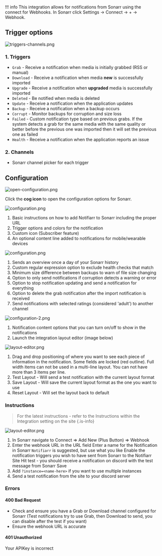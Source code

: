 !!! info
    This integration allows for notifications from Sonarr using the connect for Webhooks. In Sonarr click Settings → Connect → <kb>+</kb> → Webhook.


## Trigger options

![triggers-channels.png](../../assets/screenshots/integrations/sonarr/triggers-channels.png)

### 1. Triggers

- `Grab` - Receive a notification when media is initially grabbed (RSS or manual)
- `Download` - Receive a notification when media **new** is successfully imported
- `Upgrade` - Receive a notification when **upgraded** media is successfully imported
- `Deleted` - Be notified when media is deleted
- `Update` - Receive a notification when the application updates
- `Backup` - Receive a notification when a backup occurs 
- `Corrupt` - Monitor backups for corruption and size loss 
- `Failed` - Custom notification type based on previous grabs. If the system detects a grab for the same media with the same quality or better before the previous one was imported then it will set the previous one as failed
- `Health` - Receive a notification when the application reports an issue

### 2. Channels

- Sonarr channel picker for each trigger

## Configuration

![open-configuration.png](../../assets/screenshots/integrations/sonarr/open-configuration.png)

Click the **cog icon** to open the configuration options for Sonarr.

![configuration.png](../../assets/screenshots/integrations/sonarr/configuration.png)

1. Basic instructions on how to add Notifiarr to Sonarr including the proper URL
1. Trigger options and colors for the notification
1. Custom icon (Subscriber feature)
1. An optional content line added to notifications for mobile/wearable devices

![configuration.png](../../assets/screenshots/integrations/sonarr/configuration-2.png)

1. Sends an overview once a day of your Sonarr history
2. Custom regular expression option to exclude health checks that match
3. Minimum size difference between backups to warn of file size changing
4. Option to only send notifications if corruption detects a warning or error
5. Option to stop notification updating and send a notification for everything
6. Option to delete the grab notification after the import notification is received
7. Send notifications with selected ratings (considered 'adult') to another channel

![configuration-2.png](../../assets/screenshots/integrations/sonarr/configuration-3.png)

1. Notification content options that you can turn on/off to show in the notifications
1. Launch the integration layout editor (image below)

![layout-editor.png](../../assets/screenshots/integrations/sonarr/layout-editor.png)

1. Drag and drop positioning of where you want to see each piece of information in the notification. Some fields are locked (red outline). Full width items can not be used in a multi-line layout. You can not have more than 3 items per line.
1. Test Layout - Will send a test notification with the current layout format
1. Save Layout - Will save the current layout format as the one you want to use
1. Reset Layout - Will set the layout back to default

### Instructions

> For the latest instructions - refer to the Instructions within the Integration setting on the site {.is-info}

![layout-editor.png](../../assets/screenshots/integrations/sonarr/instructions.png)

1. In Sonarr navigate to Connect => Add New (Plus Button) => Webhook
2. Enter the webhook URL in the URL field
Enter a name for the Notification in Sonarr `Notifiarr` is suggested, but use what you like
Enable the notification triggers you wish to have sent from Sonarr to the Notifiarr Site
Hit test - you should receive a notification on discord with the test message from Sonarr
Save
3. Add `?instance=<name-here>` if you want to use multiple instances
4. Send a test notification from the site to your discord server

### Errors

#### 400 Bad Request

- Check and ensure you have a Grab or Download channel configured for Sonarr (Test notifications try to use Grab, then Download to send, you can disable after the test if you want)
- Ensure the webhook URL is accurate

#### 401 Unauthorized

Your APIKey is incorrect
